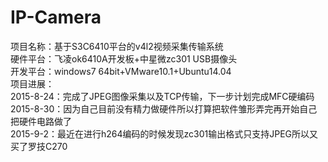 # IP-Camera  
项目名称：基于S3C6410平台的v4l2视频采集传输系统  
硬件平台：飞凌ok6410A开发板+中星微zc301 USB摄像头  
开发平台：windows7 64bit+VMware10.1+Ubuntu14.04  
项目进展：  
2015-8-24：完成了JPEG图像采集以及TCP传输，下一步计划完成MFC硬编码  
2015-8-30：因为自己目前没有精力做硬件所以打算把软件雏形弄完再开始自己把硬件电路做了    
2015-9-2：最近在进行h264编码的时候发现zc301输出格式只支持JPEG所以又买了罗技C270